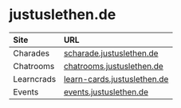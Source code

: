 # justuslethen.de

| Site | URL |
| :------- | :------- |
| Charades | [scharade.justuslethen.de](https://scharade.justuslethen.de) |
| Chatrooms | [chatrooms.justuslethen.de](https://chatrooms.justuslethen.de) |
| Learncrads | [learn-cards.justuslethen.de](https://learn-cards.justuslethen.de) |
| Events | [events.justuslethen.de](https://events.justuslethen.de) |
